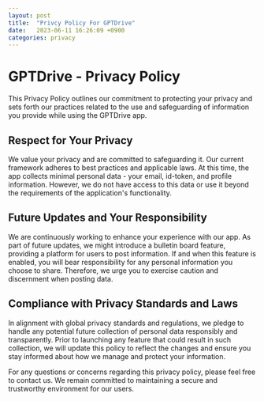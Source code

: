 ```yaml
---
layout: post
title:  "Privcy Policy For GPTDrive"
date:   2023-06-11 16:26:09 +0900
categories: privacy
---
```

# GPTDrive - Privacy Policy

This Privacy Policy outlines our commitment to protecting your privacy and sets forth our practices related to the use and safeguarding of information you provide while using the GPTDrive app.

## Respect for Your Privacy

We value your privacy and are committed to safeguarding it. Our current framework adheres to best practices and applicable laws. At this time, the app collects minimal personal data - your email, id-token, and profile information. However, we do not have access to this data or use it beyond the requirements of the application's functionality.

## Future Updates and Your Responsibility

We are continuously working to enhance your experience with our app. As part of future updates, we might introduce a bulletin board feature, providing a platform for users to post information. If and when this feature is enabled, you will bear responsibility for any personal information you choose to share. Therefore, we urge you to exercise caution and discernment when posting data.

## Compliance with Privacy Standards and Laws

In alignment with global privacy standards and regulations, we pledge to handle any potential future collection of personal data responsibly and transparently. Prior to launching any feature that could result in such collection, we will update this policy to reflect the changes and ensure you stay informed about how we manage and protect your information.

For any questions or concerns regarding this privacy policy, please feel free to contact us. We remain committed to maintaining a secure and trustworthy environment for our users.
